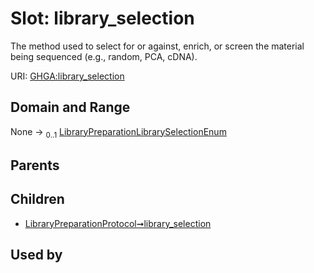 
# Slot: library_selection


The method used to select for or against, enrich, or screen the material being sequenced (e.g., random, PCA, cDNA).

URI: [GHGA:library_selection](https://w3id.org/GHGA/library_selection)


## Domain and Range

None &#8594;  <sub>0..1</sub> [LibraryPreparationLibrarySelectionEnum](LibraryPreparationLibrarySelectionEnum.md)

## Parents


## Children

 *  [LibraryPreparationProtocol➞library_selection](LibraryPreparationProtocol_library_selection.md)

## Used by

